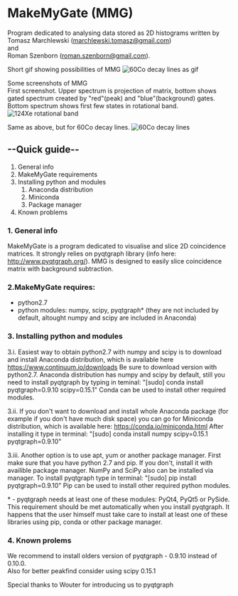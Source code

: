 # MakeMyGate (MMG)
Program dedicated to analysing data stored as 2D histograms written by  
Tomasz Marchlewski (marchlewski.tomasz@gmail.com)  
and  
Roman Szenborn (roman.szenborn@gmail.com).


Short gif showing possibilities of MMG
![60Co decay lines as gif](http://i.imgur.com/VZnE7QX.gif "gif")

Some screenshots of MMG  
First screenshot. Upper spectrum is projection of matrix, bottom shows gated spectrum created by 
"red"(peak) and "blue"(background) gates. Bottom spectrum shows first few states in rotational band.
![124Xe rotational band](http://image.prntscr.com/image/b2c36f6ea231475d958a9bb2138c105d.png "124Xe rotational band")

Same as above, but for 60Co decay lines.
![60Co decay lines](http://image.prntscr.com/image/426f7a633af64ce88bcb1711ee99fb3f.png "60Co decay lines")



## --Quick guide--
1. General info
2. MakeMyGate requirements
3. Installing python and modules
    1. Anaconda distribution
    2. Miniconda 
    3. Package manager
4. Known problems

### 1\. General info  
MakeMyGate is a program dedicated to visualise and
slice 2D coincidence matrices. It strongly relies on
pyqtgraph library (info here: http://www.pyqtgraph.org/).
MMG is designed to easily slice coincidence matrix with
background subtraction.

### 2\.MakeMyGate requires:  
- python2.7
- python modules: numpy, scipy, pyqtgraph*
    (they are not included by default,
    altought numpy and scipy are included in Anaconda)

### 3\. Installing python and modules  
3.i. Easiest way to obtain python2.7 with numpy and scipy
is to download and install Anaconda distribution,
which is available here https://www.continuum.io/downloads
Be sure to download version with python2.7.
Anaconda distribution has numpy and scipy by default,
still you need to install pyqtgraph by typing in teminal:
"[sudo] conda install pyqtgraph=0.9.10 scipy=0.15.1"
Conda can be used to install other required modules.

3.ii. If you don't want to download and install whole Anaconda 
package (for example if you don't have much disk space) you 
can go for Miniconda distribution, which is 
available here: https://conda.io/miniconda.html
After installing it type in terminal:
"[sudo] conda install numpy scipy=0.15.1 pyqtgraph=0.9.10"

3.iii. Another option is to use apt, yum or another 
package manager. First make sure that you have python 2.7
and pip. If you don't, install it with availible 
package manager. NumPy and SciPy also can be installed 
via manager. To install pyqtgraph type in terminal:
"[sudo] pip install pyqtgraph=0.9.10"
Pip can be used to install other required 
python modules.
   
\* - pyqtgraph needs at least one of these modules: 
PyQt4, PyQt5 or PySide. This requirement should be met
automatically when you install pyqtgraph. It happens that 
the user himself must take care to install at least 
one of these libraries using pip, conda or 
other package manager. 

### 4\. Known prolems  
We recommend to install olders version of pyqtgraph - 0.9.10 instead of 0.10.0.  
Also for better peakfind consider using scipy 0.15.1

Special thanks to Wouter for introducing us to pyqtgraph

